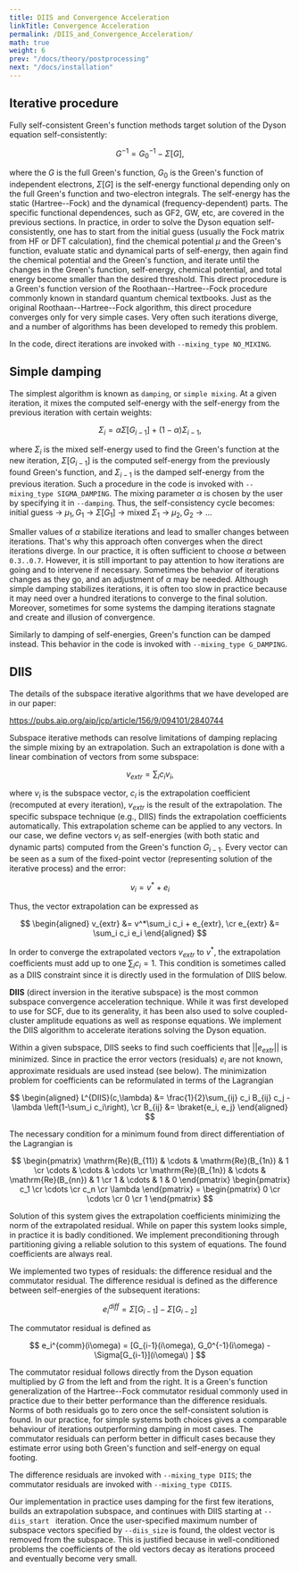 ```yaml
---
title: DIIS and Convergence Acceleration
linkTitle: Convergence Acceleration
permalink: /DIIS_and_Convergence_Acceleration/
math: true
weight: 6
prev: "/docs/theory/postprocessing"
next: "/docs/installation"
---
```


## Iterative procedure

Fully self-consistent Green's function methods target solution of the Dyson equation self-consistently:

$$G^{-1} = G^{-1}_0 - \Sigma[G],$$

where the $G$ is the full Green's function, $G_0$ is the Green's function of independent electrons, $\Sigma[G]$ is the self-energy functional depending only on the full Green's function and two-electron integrals. The self-energy has the static (Hartree--Fock) and the dynamical (frequency-dependent) parts. The specific functional dependences, such as GF2, GW, etc, are covered in the previous sections. In practice, in order to solve the Dyson equation self-consistently, one has to start from the initial guess (usually the Fock matrix from HF or DFT calculation), find the chemical potential $\mu$ and the Green's function, evaluate static and dynamical parts of self-energy, then again find the chemical potential and the Green's function, and iterate until the changes in the Green's function, self-energy, chemical potential, and total energy become smaller than the desired threshold. This direct procedure is a Green's function version of the Roothaan--Hartree--Fock procedure commonly known in standard quantum chemical textbooks. Just as the original Roothaan--Hartree--Fock algorithm, this direct procedure converges only for very simple cases. Very often such iterations diverge, and a number of algorithms has been developed to remedy this problem. 

In the code, direct iterations are invoked with `--mixing_type NO_MIXING`.

## Simple damping

The simplest algorithm is known as `damping`, or `simple mixing`. At a given iteration, it mixes the computed self-energy with the self-energy from the previous iteration with certain weights:

$$
\Sigma_i = \alpha\Sigma[G_{i-1}] + (1-\alpha)\Sigma_{i-1},
$$

where $\Sigma_i$ is the mixed self-energy used to find the Green's function at the new iteration, $\Sigma[G_{i-1}]$ is the computed self-energy from the previously found Green's function, and $\Sigma_{i-1}$ is the damped self-energy from the previous iteration. Such a procedure in the code is invoked with `--mixing_type SIGMA_DAMPING`. The mixing parameter $\alpha$ is chosen by the user by specifying it in `--damping`. Thus, the self-consistency cycle becomes:
initial guess &rarr; $\mu_1,G_1$ &rarr; $\Sigma[G_1]$ &rarr; mixed $\Sigma_1$ &rarr; $\mu_2,G_2$ &rarr; ...

Smaller values of $\alpha$ stabilize iterations and lead to smaller changes between iterations. That's why this approach often converges when the direct iterations diverge. In our practice, it is often sufficient to choose $\alpha$ between `0.3..0.7`. However, it is still important to pay attention to how iterations are going and to intervene if necessary. Sometimes the behavior of iterations changes as they go, and an adjustment of $\alpha$ may be needed. Although simple damping stabilizes iterations, it is often too slow in practice because it may need over a hundred iterations to converge to the final solution. Moreover, sometimes for some systems the damping iterations stagnate and create and illusion of convergence.

Similarly to damping of self-energies, Green's function can be damped instead. This behavior in the code is invoked with `--mixing_type G_DAMPING`. 

## DIIS

The details of the subspace iterative algorithms that we have developed are in our paper:

<https://pubs.aip.org/aip/jcp/article/156/9/094101/2840744>

Subspace iterative methods can resolve limitations of damping replacing the simple mixing by an extrapolation. Such an extrapolation is done with a linear combination of vectors from some subspace:

$$
v_{extr} = \sum_i c_i v_i,
$$

where $v_i$ is the subspace vector, $c_i$ is the extrapolation coefficient (recomputed at every iteration), $v_{extr}$ is the result of the extrapolation. The specific subspace technique (e.g., DIIS) finds the extrapolation coefficients automatically. This extrapolation scheme can be applied to any vectors. In our case, we define vectors $v_i$ as self-energies (with both static and dynamic parts) computed from the Green's function $G_{i-1}$. Every vector can be seen as a sum of the fixed-point vector (representing solution of the iterative process) and the error:

$$
v_i = v^* + e_i
$$

Thus, the vector extrapolation can be expressed as

$$
\begin{aligned}
v_{extr} &= v^*\sum_i c_i + e_{extr}, \cr
e_{extr} &= \sum_i c_i e_i
\end{aligned}
$$

In order to converge the extrapolated vectors $v_{extr}$ to $v^*$, the extrapolation coefficients must add up to one $\sum_i c_i = 1$. This condition is sometimes called as a DIIS constraint since it is directly used in the formulation of DIIS below.

**DIIS** (direct inversion in the iterative subspace) is the most common subspace convergence acceleration technique. While it was first developed to use for SCF, due to its generality, it has been also used to solve coupled-cluster amplitude equations as well as response equations. We implement the DIIS algorithm to accelerate iterations solving the Dyson equation. 

Within a given subspace, DIIS seeks to find such coefficients that $||e_{extr}||$ is minimized. Since in practice the error vectors (residuals) $e_i$ are not known, approximate residuals are used instead (see below). The minimization problem for coefficients can be reformulated in terms of the Lagrangian

$$
\begin{aligned}
L^{DIIS}(c,\lambda) &= \frac{1}{2}\sum_{ij} c_i B_{ij} c_j - \lambda \left(1-\sum_i c_i\right), \cr
B_{ij} &= \braket{e_i, e_j}
\end{aligned}
$$

The necessary condition for a minimum found from direct differentiation of the Lagrangian is

$$
\begin{pmatrix}
\mathrm{Re}(B_{11}) & \cdots & \mathrm{Re}(B_{1n}) & 1 \cr
\cdots & \cdots & \cdots \cr
\mathrm{Re}(B_{1n}) & \cdots & \mathrm{Re}(B_{nn}) & 1 \cr
      1    &  \cdots & 1 & 0
\end{pmatrix}
\begin{pmatrix}
c_1 \cr
\cdots \cr
c_n \cr
\lambda
\end{pmatrix} = 
\begin{pmatrix}
0 \cr
\cdots \cr
0 \cr
1
\end{pmatrix}
$$

Solution of this system gives the extrapolation coefficients minimizing the norm of the extrapolated residual. While on paper this system looks simple, in practice it is badly conditioned. We implement preconditioning through partitioning giving a reliable solution to this system of equations. The found coefficients are always real. 

We implemented two types of residuals: the difference residual and the commutator residual. The difference residual is defined as the difference between self-energies of the subsequent iterations:

$$
e_i^{diff} = \Sigma[G_{i-1}] - \Sigma[G_{i-2}]
$$

The commutator residual is defined as

$$
e_i^{comm}(i\omega) = [G_{i-1}(i\omega), G_0^{-1}(i\omega) - \Sigma[G_{i-1}](i\omega\) ]
$$

The commutator residual follows directly from the Dyson equation multiplied by $G$ from the left and from the right. It is a Green's function generalization of the Hartree--Fock commutator residual commonly used in practice due to their better performance than the difference residuals. Norms of both residuals go to zero once the self-consistent solution is found. In our practice, for simple systems both choices gives a comparable behaviour of iterations outperforming damping in most cases. The commutator residuals can perform better in difficult cases because they estimate error using both Green's function and self-energy on equal footing.

The difference residuals are invoked with `--mixing_type DIIS`; the commutator residuals are invoked with `--mixing_type CDIIS`. 

Our implementation in practice uses damping for the first few iterations, builds an extrapolation subspace, and continues with DIIS starting at `--diis_start ` iteration. Once the user-specified maximum number of subspace vectors specified by `--diis_size` is found, the oldest vector is removed from the subspace.
This is justified because in well-conditioned problems the coefficients of the old vectors decay as iterations proceed and eventually become very small.
